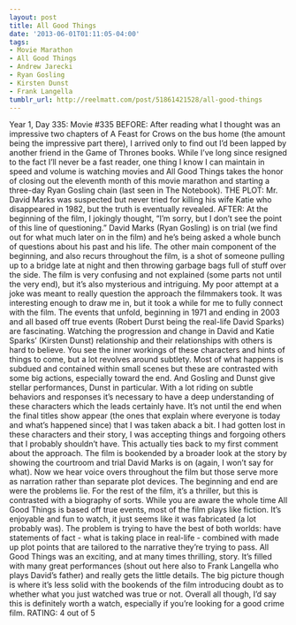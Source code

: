 ```yaml
---
layout: post
title: All Good Things
date: '2013-06-01T01:11:05-04:00'
tags:
- Movie Marathon
- All Good Things
- Andrew Jarecki
- Ryan Gosling
- Kirsten Dunst
- Frank Langella
tumblr_url: http://reelmatt.com/post/51861421528/all-good-things
---
```



Year 1, Day 335: Movie #335
BEFORE: After reading what I thought was an impressive two chapters of A Feast for Crows on the bus home (the amount being the impressive part there), I arrived only to find out I’d been lapped by another friend in the Game of Thrones books. While I’ve long since resigned to the fact I’ll never be a fast reader, one thing I know I can maintain in speed and volume is watching movies and All Good Things takes the honor of closing out the eleventh month of this movie marathon and starting a three-day Ryan Gosling chain (last seen in The Notebook).
THE PLOT: Mr. David Marks was suspected but never tried for killing his wife Katie who disappeared in 1982, but the truth is eventually revealed.
AFTER: At the beginning of the film, I jokingly thought, “I’m sorry, but I don’t see the point of this line of questioning.” David Marks (Ryan Gosling) is on trial (we find out for what much later on in the film) and he’s being asked a whole bunch of questions about his past and his life. The other main component of the beginning, and also recurs throughout the film, is a shot of someone pulling up to a bridge late at night and then throwing garbage bags full of stuff over the side. The film is very confusing and not explained (some parts not until the very end), but it’s also mysterious and intriguing.
My poor attempt at a joke was meant to really question the approach the filmmakers took. It was interesting enough to draw me in, but it took a while for me to fully connect with the film. The events that unfold, beginning in 1971 and ending in 2003 and all based off true events (Robert Durst being the real-life David Sparks) are fascinating. Watching the progression and change in David and Katie Sparks’ (Kirsten Dunst) relationship and their relationships with others is hard to believe. You see the inner workings of these characters and hints of things to come, but a lot revolves around subtlety. Most of what happens is subdued and contained within small scenes but these are contrasted with some big actions, especially toward the end. And Gosling and Dunst give stellar performances, Dunst in particular. With a lot riding on subtle behaviors and responses it’s necessary to have a deep understanding of these characters which the leads certainly have. It’s not until the end when the final titles show appear (the ones that explain where everyone is today and what’s happened since) that I was taken aback a bit. I had gotten lost in these characters and their story, I was accepting things and forgoing others that I probably shouldn’t have.
This actually ties back to my first comment about the approach. The film is bookended by a broader look at the story by showing the courtroom and trial David Marks is on (again, I won’t say for what). Now we hear voice overs throughout the film but those serve more as narration rather than separate plot devices. The beginning and end are were the problems lie. For the rest of the film, it’s a thriller, but this is contrasted with a biography of sorts. While you are aware the whole time All Good Things is based off true events, most of the film plays like fiction. It’s enjoyable and fun to watch, it just seems like it was fabricated (a lot probably was). The problem is trying to have the best of both worlds: have statements of fact - what is taking place in real-life - combined with made up plot points that are tailored to the narrative they’re trying to pass.
All Good Things was an exciting, and at many times thrilling, story. It’s filled with many great performances (shout out here also to Frank Langella who plays David’s father) and really gets the little details. The big picture though is where it’s less solid with the bookends of the film introducing doubt as to whether what you just watched was true or not. Overall all though, I’d say this is definitely worth a watch, especially if you’re looking for a good crime film.
RATING: 4 out of 5
